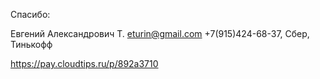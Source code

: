 Спасибо:

Евгений Александрович Т. eturin@gmail.com +7(915)424-68-37, Сбер, Тинькофф

https://pay.cloudtips.ru/p/892a3710
